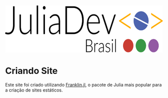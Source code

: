 <a href='https://juliadev.com.br'><img src="_assets/logo/logo.svg" height="150" /></a>

# Criando Site
Este site foi criado utilizando [Franklin.jl](https://franklinjl.org/), o pacote de Julia mais popular para a criação de sites estáticos.
